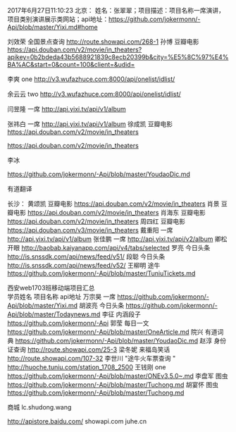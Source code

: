 2017年6月27日11:10:23
北京：
姓名：张翠翠；项目描述：项目名称一席演讲，项目类别演讲展示类网站；api地址：https://github.com/jokermonn/-Api/blob/master/Yixi.md#home

刘效荣    全国景点查询    http://route.showapi.com/268-1
孙博 豆瓣电影  https://api.douban.com/v2/movie/in_theaters?apikey=0b2bdeda43b5688921839c8ecb20399b&city=%E5%8C%97%E4%BA%AC&start=0&count=100&client=&udid=

李爽  one  http://v3.wufazhuce.com:8000/api/onelist/idlist/

余云云  two
 http://v3.wufazhuce.com:8000/api/onelist/idlist/

 闫昱隆    一席    http://api.yixi.tv/api/v1/album

张祎白   一席  http://api.yixi.tv/api/v1/album
徐成凯    豆瓣电影    https://api.douban.com/v2/movie/in_theaters

https://api.douban.com/v2/movie/in_theaters 

 李冰 

https://github.com/jokermonn/-Api/blob/master/YoudaoDic.md

有道翻译


长沙：
黄颂凯	豆瓣电影	https://api.douban.com/v2/movie/in_theaters
肖景	豆瓣电影	https://api.douban.com/v2/movie/in_theaters
肖海东	豆瓣电影	https://api.douban.com/v2/movie/in_theaters
周四红	豆瓣电影	https://api.douban.com/v3/movie/in_theaters
戴重阳	一席	http://api.yixi.tv/api/v1/album
张佳鹏	一席	http://api.yixi.tv/api/v2/album
卿松	开眼	http://baobab.kaiyanapp.com/api/v4/tabs/selected
罗亮	今日头条	http://is.snssdk.com/api/news/feed/v51/
段聪	今日头条	http://is.snssdk.com/api/news/feed/v52/
王柳明	途牛	https://github.com/jokermonn/-Api/blob/master/TuniuTickets.md

西安web1703班移动端项目汇总		
学员姓名 	项目名称	api地址
万宗昊	一席	https://github.com/jokermonn/-Api/blob/master/Yixi.md
胡波亮	今日头条	https://github.com/jokermonn/-Api/blob/master/Todaynews.md
李征	内涵段子	https://github.com/jokermonn/-Api
郭莹	每日一文	https://github.com/jokermonn/-Api/blob/master/OneArticle.md
院兴	有道词典	https://github.com/jokermonn/-Api/blob/master/YoudaoDic.md
赵淳	身份证查询	http://route.showapi.com/25-3
梁冬妮	来福岛笑话	http://route.showapi.com/107-32
李世川	"途牛火车票查询
"	http://huoche.tuniu.com/station_1708_2500
王钱刚	one	https://github.com/jokermonn/-Api/blob/master/ONEv3.5.0~.md
李盘军	图虫	https://github.com/jokermonn/-Api/blob/master/Tuchong.md
胡宴怀	图虫	https://github.com/jokermonn/-Api/blob/master/Tuchong.md

商城
lc.shudong.wang

http://apistore.baidu.com/
showapi.com
juhe.cn